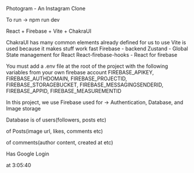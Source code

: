 Photogram - An Instagram Clone

To run -> npm run dev

React + Firebase + Vite + ChakraUI

ChakraUI has many common elements already defined for us to use
Vite is used because it makes stuff work fast
Firebase - backend
Zustand - Global State management for React
React-firebase-hooks - React for firebase

You must add a .env file at the root of the project with the following variables from your own firebase account
FIREBASE_APIKEY,
FIREBASE_AUTHDOMAIN,
FIREBASE_PROJECTID,
FIREBASE_STORAGEBUCKET,
FIREBASE_MESSAGINGSENDERID,
FIREBASE_APPID,
FIREBASE_MEASUREMENTID

In this project, we use Firebase used for -> Authentication, Database, and Image storage

Database is of users(followers, posts etc)

of Posts(image url, likes, comments etc)

of comments(author content, created at etc)

Has Google Login

at 3:05:40
